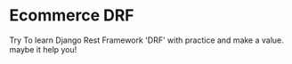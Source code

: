 # Ecommerce DRF
Try To learn Django Rest Framework 'DRF' with practice and make a value. maybe it help you! 
